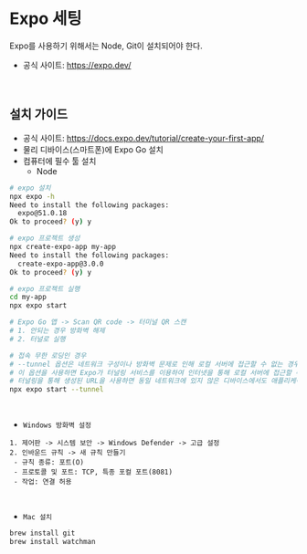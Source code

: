 # Expo 세팅

Expo를 사용하기 위해서는 Node, Git이 설치되어야 한다.  
 - 공식 사이트: https://expo.dev/

<br/>

## 설치 가이드

 - 공식 사이트: https://docs.expo.dev/tutorial/create-your-first-app/
 - 물리 디바이스(스마트폰)에 Expo Go 설치
 - 컴퓨터에 필수 툴 설치
    - Node

```bash
# expo 설치
npx expo -h
Need to install the following packages:
  expo@51.0.18
Ok to proceed? (y) y

# expo 프로젝트 생성
npx create-expo-app my-app
Need to install the following packages:
  create-expo-app@3.0.0
Ok to proceed? (y) y 

# expo 프로젝트 실행
cd my-app
npx expo start

# Expo Go 앱 -> Scan QR code -> 터미널 QR 스캔
# 1. 안되는 경우 방화벽 해제
# 2. 터널로 실행

# 접속 무한 로딩인 경우
# --tunnel 옵션은 네트워크 구성이나 방화벽 문제로 인해 로컬 서버에 접근할 수 없는 경우에 사용됩니다.
# 이 옵션을 사용하면 Expo가 터널링 서비스를 이용하여 인터넷을 통해 로컬 서버에 접근할 수 있는 URL을 생성합니다.
# 터널링을 통해 생성된 URL을 사용하면 동일 네트워크에 있지 않은 디바이스에서도 애플리케이션에 접근할 수 있습니다.
npx expo start --tunnel
```
<br/>


 - `Windows 방화벽 설정`
```
1. 제어판 -> 시스템 보안 -> Windows Defender -> 고급 설정
2. 인바운드 규칙 -> 새 규칙 만들기
 - 규칙 종류: 포트(O)
 - 프로토콜 및 포트: TCP, 특종 포컬 포트(8081)
 - 작업: 연결 허용
```
<br/>

 - `Mac 설치`
```bash
brew install git
brew install watchman
```
